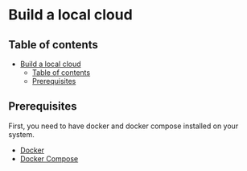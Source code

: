 <!-- Title: Build a local cloud -->
<!-- Description: Build a local cloud -->
<!-- Date: 2025-05-04 -->

# Build a local cloud

## Table of contents

- [Build a local cloud](#build-a-local-cloud)
  - [Table of contents](#table-of-contents)
  - [Prerequisites](#prerequisites)

## Prerequisites

First, you need to have docker and docker compose installed on your system.

- [Docker](https://www.docker.com/)
- [Docker Compose](https://docs.docker.com/compose/)
